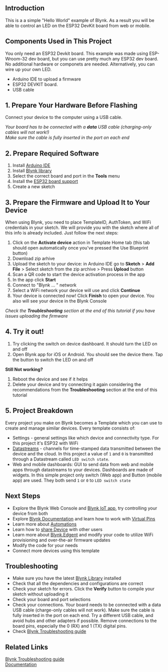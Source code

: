 ## Introduction
This is a a simple "Hello World" example of Blynk. As a result you will be able to control an LED on the ESP32 DevKit board from web or mobile.

## Components Used in This Project
You only need an ESP32 Devkit board. This example was made using ESP-Wroom-32 dev board, but you can use pretty much any ESP32 dev board. No additional hardware or componets are needed. Alternatively, you can wire up your own LED.

* Arduino IDE to upload a firmware
* ESP32 DEVKIT board. 
* USB cable

## 1. Prepare Your Hardware Before Flashing
Connect your device to the computer using a USB cable.  

_Your board has to be connected with a **data** USB cable (charging-only cables will not work!)  
Make sure the cable is fully inserted in the port on each end_

## 2. Prepare Required Software
1. Install [Arduino IDE](https://www.arduino.cc/en/software)
2. Install [Blynk library](https://docs.blynk.io/en/blynk-library-firmware-api/installation)
3. Select the correct board and port in the **Tools** menu
4. Install the [ESP32 board support](https://randomnerdtutorials.com/installing-the-esp32-board-in-arduino-ide-windows-instructions/)
5. Create a new sketch  

## 3. Prepare the Firmware and Upload It to Your Device
When using Blynk, you need to place TemplateID, AuthToken, and WiFi credentials in your sketch. We will provide you with the sketch where all of this info is already included. Just follow the next steps:

1. Click on the **Activate device** action in Template Home tab (this tab should open automatically once you've pressed the Use Blueprint button)
2. Download zip arhive 
3. Upload the sketch to your device: in Arduino IDE go to **Sketch** > **Add File** >
 Select sketch from the zip archive >
 Press **Upload** button
4. Scan a QR code to start the device activation process in the app
5. In the app click **Start**
6. Connect to "Blynk ... " network
7. Select a WiFi network your device will use and click **Continue**
8. Your device is connected now! Click **Finish** to open your device. You also will see your device in the Blynk Console 

_Check the **Troubleshooting** section at the end of this tutorial if you have issues uploading the firmware_  

## 4. Try it out!
1. Try clicking the switch on device dashboard. It should turn the LED on and off
2. Open Blynk app for iOS or Android. You should see the device there. Tap the button to switch the LED on and off

**Still Not working?**
1. Reboot the device and see if it helps
2. Delete your device and try connecting it again considering the recommendations from the **Troubleshooting** section at the end of this tutorial 

## 5. Project Breakdown 
Every project you make on Blynk becomes a Template which you can use to create and manage similar devices.
Every template consists of: 
- Settings - general settings like which device and connectivity type. For this project it's ESP32 with WiFi
- [Datastreams](https://docs.blynk.io/en/getting-started/using-virtual-pins-to-control-physical-devices) - channels for time-stamped data transmitted between the device and the cloud. In this project a value of `1` and `0` is transmitted through a Datastream called `LED switch state`.
- Web and mobile dashboards: GUI to send data from web and mobile apps through datastreams to your devices. Dashboards are made of widgets. In this simple project only switch (Web app) and Button (mobile app) are used. They both send `1` or `0` to `LED switch state`  

## Next Steps
* Explore the Blynk Web Console and [Blynk IoT app](https://docs.blynk.io/en/downloads/blynk-apps-for-ios-and-android), try controlling your device from both
* Explore [Blynk Documentation](https://docs.blynk.io/en/) and learn how to work with [Virtual Pins](https://docs.blynk.io/en/getting-started/using-virtual-pins-to-control-physical-devices)
* Learn more about [Automations](https://docs.blynk.io/en/concepts/automations)
* Learn how to [share Device](https://docs.blynk.io/en/concepts/users) with other users
* Learn more about [Blynk.Edgent](https://docs.blynk.io/en/blynk.edgent/overview) and modify your code to utilize WiFi provisioning and over-the-air firmware updates
* Modify the code for your needs
* Connect more devices using this template

## Troubleshooting
* Make sure you have the latest [Blynk Library](https://docs.blynk.io/en/blynk-library-firmware-api/installation) installed
* Check that all the dependencies and configurations are correct
* Check your sketch for errors. Click the **Verify** button to compile your sketch without uploading it
* Check your board and port selections
* Check your connections. Your board needs to be connected with a data USB cable (charge-only cables will not work). Make sure the cable is fully inserted in the port on each end. Try a different USB cable, and avoid hubs and other adapters if possible. Remove connections to the board pins, especially the 0 (RX) and 1 (TX) digital pins.
* Check [Blynk Troubleshooting guide](https://docs.blynk.io/en/troubleshooting/general-issues) 

## Related Links
[Blynk Troubleshooting guide](https://docs.blynk.io/en/troubleshooting/general-issues)  
[Documentation](https://docs.blynk.io/en/)
